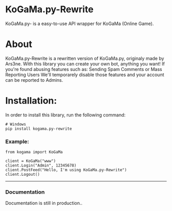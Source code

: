 # KoGaMa.py-Rewrite

KoGaMa.py- is a easy-to-use API wrapper for KoGaMa (Online Game).

# About

  KoGaMa.py-Rewrite is a rewritten version of KoGaMa.py, originaly made by Ars3ne. With this library you can create your own bot, anything you want! If you're found abusing features such as: Sending Spam Comments or Mass Reporting Users We'll temporarely disable those features and your account can be reported to Admins.


# Installation:
  In order to install this library, run the following command:
```
# Windows
pip install kogama.py-rewrite
```

### Example:
```
from kogama import KoGaMa

client = KoGaMa("www")
client.Login("Admin", 12345678)
client.PostFeed("Hello, I'm using KoGaMa.py-Rewrite")
client.Logout()
```
-----
### Documentation
Documentation is still in production..
